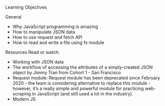 Learning Objectives

General
- Why JavaScript programming is amazing
- How to manipulate JSON data
- How to use request and fetch API
- How to read and write a file using fs module

Resources
Read or watch:

- Working with JSON data
- The workflow of accessing the attributes of a simply-created JSON object by Jimmy Tran from Cohort 1 - San Francisco
- Request module: Request module has been deprecated since February 2020 - the team is considering alternative to replace this module - however, it’s a really simple and powerful module for practicing web-scraping in JavaScript (and still used a lot in the industry).
- Modern JS

